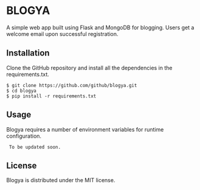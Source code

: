 # BLOGYA
A simple web app built using Flask and MongoDB for blogging. Users get a welcome email upon successful registration.

## Installation

Clone the GitHub repository and install all the dependencies in the requirements.txt.

```
$ git clone https://github.com/github/blogya.git
$ cd blogya
$ pip install -r requirements.txt
```

## Usage

Blogya requires a number of environment variables for runtime configuration. 

``` To be updated soon.```



## License 

Blogya is distributed under the MIT license.
